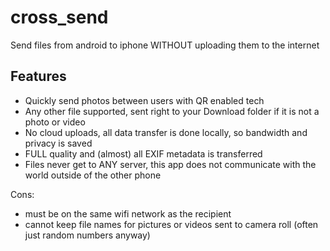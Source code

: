 # cross_send

Send files from android to iphone WITHOUT uploading them to the internet

## Features

- Quickly send photos between users with QR enabled tech
- Any other file supported, sent right to your Download folder if it is not a photo or video
- No cloud uploads, all data transfer is done locally, so bandwidth and privacy is saved
- FULL quality and (almost) all EXIF metadata is transferred
- Files never get to ANY server, this app does not communicate with the world outside of the other phone

Cons:
- must be on the same wifi network as the recipient
- cannot keep file names for pictures or videos sent to camera roll (often just random numbers anyway)
